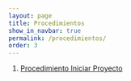 ```yaml
---
layout: page
title: Procedimientos
show_in_navbar: true
permalink: /procedimientos/
order: 3
---
```


1. [Procedimiento Iniciar Proyecto](/procedimientos/nuevo_proyecto/)
